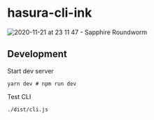 # hasura-cli-ink

![2020-11-21 at 23 11 47 - Sapphire Roundworm](https://user-images.githubusercontent.com/9019397/99889296-f2106300-2c53-11eb-9bf6-078d0d78fdae.gif)


## Development

Start dev server

```
yarn dev # npm run dev
```

Test CLI

```
./dist/cli.js
```
